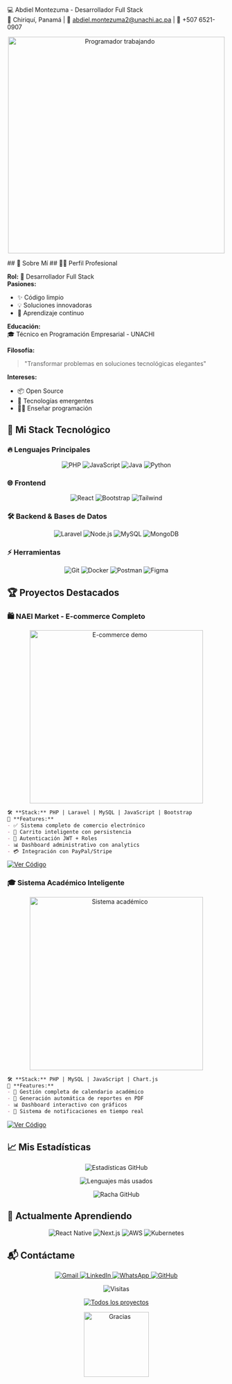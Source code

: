 💻 Abdiel Montezuma - Desarrollador Full Stack  
📍 Chiriquí, Panamá | 📧 abdiel.montezuma2@unachi.ac.pa | 📱 +507 6521-0907  

<p align="center">
  <img src="https://images.unsplash.com/photo-1575089976121-8ed7b2a54265" width="500" alt="Programador trabajando"/>
</p>
## 🌟 Sobre Mí  
## 🧑‍💻 Perfil Profesional

**Rol:** 🚀 Desarrollador Full Stack  
**Pasiones:**  
- ✨ Código limpio  
- 💡 Soluciones innovadoras  
- 🌱 Aprendizaje continuo  

**Educación:**  
🎓 Técnico en Programación Empresarial - UNACHI  

**Filosofía:**  
> "Transformar problemas en soluciones tecnológicas elegantes"  

**Intereses:**  
- 📦 Open Source  
- 🔮 Tecnologías emergentes  
- 👨‍🏫 Enseñar programación

## 🚀 Mi Stack Tecnológico

### 🔥 Lenguajes Principales
<p align="center">
  <img src="https://img.shields.io/badge/PHP-777BB4?style=for-the-badge&logo=php&logoColor=white&logoWidth=30" alt="PHP">
  <img src="https://img.shields.io/badge/JavaScript-323330?style=for-the-badge&logo=javascript&logoColor=F7DF1E" alt="JavaScript">
  <img src="https://img.shields.io/badge/Java-ED8B00?style=for-the-badge&logo=openjdk&logoColor=white" alt="Java">
  <img src="https://img.shields.io/badge/Python-3776AB?style=for-the-badge&logo=python&logoColor=white" alt="Python">
</p>

### 🌐 Frontend
<p align="center">
  <img src="https://img.shields.io/badge/React-20232A?style=for-the-badge&logo=react&logoColor=61DAFB" alt="React">
  <img src="https://img.shields.io/badge/Bootstrap-563D7C?style=for-the-badge&logo=bootstrap&logoColor=white" alt="Bootstrap">
  <img src="https://img.shields.io/badge/Tailwind_CSS-38B2AC?style=for-the-badge&logo=tailwind-css&logoColor=white" alt="Tailwind">
</p>

### 🛠 Backend & Bases de Datos
<p align="center">
  <img src="https://img.shields.io/badge/Laravel-FF2D20?style=for-the-badge&logo=laravel&logoColor=white" alt="Laravel">
  <img src="https://img.shields.io/badge/Node.js-339933?style=for-the-badge&logo=nodedotjs&logoColor=white" alt="Node.js">
  <img src="https://img.shields.io/badge/MySQL-005C84?style=for-the-badge&logo=mysql&logoColor=white" alt="MySQL">
  <img src="https://img.shields.io/badge/MongoDB-4EA94B?style=for-the-badge&logo=mongodb&logoColor=white" alt="MongoDB">
</p>

### ⚡ Herramientas
<p align="center">
  <img src="https://img.shields.io/badge/Git-F05032?style=for-the-badge&logo=git&logoColor=white" alt="Git">
  <img src="https://img.shields.io/badge/Docker-2CA5E0?style=for-the-badge&logo=docker&logoColor=white" alt="Docker">
  <img src="https://img.shields.io/badge/Postman-FF6C37?style=for-the-badge&logo=Postman&logoColor=white" alt="Postman">
  <img src="https://img.shields.io/badge/Figma-F24E1E?style=for-the-badge&logo=figma&logoColor=white" alt="Figma">
</p>

## 🏆 Proyectos Destacados

### 🛍️ NAEI Market - E-commerce Completo
<div align="center">
  <img src="https://media.giphy.com/media/ZVik7pBtu9dNS/giphy.gif" width="400" alt="E-commerce demo">
</div>

```markdown
🛠 **Stack:** PHP | Laravel | MySQL | JavaScript | Bootstrap  
🌟 **Features:**
- ✅ Sistema completo de comercio electrónico
- 🛒 Carrito inteligente con persistencia
- 🔐 Autenticación JWT + Roles
- 📊 Dashboard administrativo con analytics
- 💳 Integración con PayPal/Stripe
```

[![Ver Código](https://img.shields.io/badge/🔎_Ver_Repositorio-181717?style=for-the-badge&logo=github)](https://github.com/anderh04/NAEI-Market)

### 🎓 Sistema Académico Inteligente
<div align="center">
  <img src="https://media.giphy.com/media/3o7TKUM3IgJBX2as9O/giphy.gif" width="400" alt="Sistema académico">
</div>

```markdown
🛠 **Stack:** PHP | MySQL | JavaScript | Chart.js  
🌟 **Features:**
- 📅 Gestión completa de calendario académico
- 📝 Generación automática de reportes en PDF
- 📊 Dashboard interactivo con gráficos
- 🔔 Sistema de notificaciones en tiempo real
```

[![Ver Código](https://img.shields.io/badge/🔎_Ver_Repositorio-181717?style=for-the-badge&logo=github)](https://github.com/anderh04/sistema-academico)

## 📈 Mis Estadísticas

<div align="center">
  
  ![Estadísticas GitHub](https://github-readme-stats.vercel.app/api?username=anderh04&show_icons=true&theme=radical&count_private=true&include_all_commits=true)
  
  ![Lenguajes más usados](https://github-readme-stats.vercel.app/api/top-langs/?username=anderh04&layout=compact&theme=radical&hide=html,css)
  
  ![Racha GitHub](https://github-readme-streak-stats.herokuapp.com/?user=anderh04&theme=radical&fire=DD2727)
</div>

## 🌱 Actualmente Aprendiendo

<p align="center">
  <img src="https://img.shields.io/badge/React_Native-20232A?style=for-the-badge&logo=react&logoColor=61DAFB" alt="React Native">
  <img src="https://img.shields.io/badge/next.js-000000?style=for-the-badge&logo=nextdotjs&logoColor=white" alt="Next.js">
  <img src="https://img.shields.io/badge/AWS-232F3E?style=for-the-badge&logo=amazonaws&logoColor=white" alt="AWS">
  <img src="https://img.shields.io/badge/Kubernetes-326CE5?style=for-the-badge&logo=kubernetes&logoColor=white" alt="Kubernetes">
</p>

## 📬 Contáctame

<p align="center">
  <a href="mailto:abdiel.montezuma2@unachi.ac.pa">
    <img src="https://img.shields.io/badge/Gmail-D14836?style=for-the-badge&logo=gmail&logoColor=white" alt="Gmail">
  </a>
  <a href="https://linkedin.com/in/abdiel-montezuma">
    <img src="https://img.shields.io/badge/LinkedIn-0077B5?style=for-the-badge&logo=linkedin&logoColor=white" alt="LinkedIn">
  </a>
  <a href="https://wa.me/50765210907">
    <img src="https://img.shields.io/badge/WhatsApp-25D366?style=for-the-badge&logo=whatsapp&logoColor=white" alt="WhatsApp">
  </a>
  <a href="https://github.com/anderh04">
    <img src="https://img.shields.io/badge/GitHub-100000?style=for-the-badge&logo=github&logoColor=white" alt="GitHub">
  </a>
</p>

<div align="center">
  
  ![Visitas](https://komarev.com/ghpvc/?username=anderh04&label=Profile%20views&color=0e75b6&style=flat)
  
  [![Todos los proyectos](https://img.shields.io/badge/🚀_Ver_todos_mis_proyectos-181717?style=for-the-badge&logo=github)](https://github.com/anderh04?tab=repositories)
</div>

<p align="center">
  <img src="https://media.giphy.com/media/3oKIPnAiaMCws8nOsE/giphy.gif" width="150" alt="Gracias">
</p>

